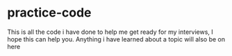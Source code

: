 # practice-code
This is all the code i have done to help me get ready for my interviews, I hope this can help you. 
Anything i have learned about a topic will also be on here
